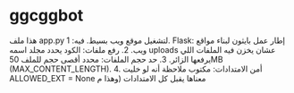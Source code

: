 # ggcggbot
هذا ملف app.py لتشغيل موقع ويب بسيط.  فيه:  1. Flask: إطار عمل بايثون لبناء مواقع ويب.   2. رفع ملفات: الكود يحدد مجلد اسمه uploads عشان يخزن فيه الملفات اللي يرفعها الزائر.   3. حد حجم الملفات: محدد أقصى حجم للملف 50MB (MAX_CONTENT_LENGTH).   4. أمن الامتدادات: مكتوب ملاحظة أنه لو خليت ALLOWED_EXT = None معناها يقبل كل الامتدادات (وهذا م
